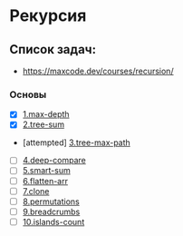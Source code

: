 # Рекурсия

## Список задач:
 - https://maxcode.dev/courses/recursion/

### Основы
- [x] [1.max-depth](1.max-depth.js)
- [x] [2.tree-sum](2.tree-sum.js)
- [attempted] [3.tree-max-path](3.tree-max-path.js)
- [ ] [4.deep-compare](4.deep-compare.js)
- [ ] [5.smart-sum](5.smart-sum.js)
- [ ] [6.flatten-arr](6.flatten-arr.js)
- [ ] [7.clone](7.clone.js)
- [ ] [8.permutations](8.permutations.js)
- [ ] [9.breadcrumbs](9.breadcrumbs.js)
- [ ] [10.islands-count](10.islands-count.js)